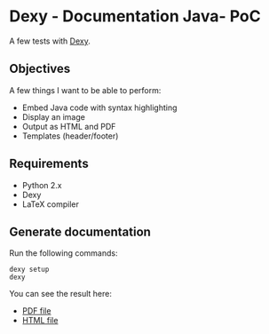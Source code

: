# Dexy - Documentation Java- PoC

A few tests with [Dexy](http://dexy.it).

## Objectives

A few things I want to be able to perform:

  * Embed Java code with syntax highlighting
  * Display an image
  * Output as HTML and PDF
  * Templates (header/footer)
 
## Requirements

  * Python 2.x
  * Dexy
  * LaTeX compiler

## Generate documentation

Run the following commands:

    dexy setup
    dexy

You can see the result here:

  * [PDF file](https://github.com/ArthurHoaro/dexy-doc-java-poc/blob/master/output-example/001-classified-documentation.pdf?raw=true)
  * [HTML file](https://rawgit.com/ArthurHoaro/dexy-doc-java-poc/master/output-example/001-classified-documentation.html)
